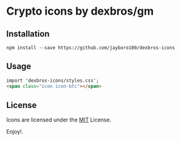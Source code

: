 # Crypto icons by dexbros/gm

## Installation

`npm install --save https://github.com/jayboro100/dexbros-icons`


## Usage

```html
import 'dexbros-icons/styles.css';
<span class="icon icon-btc"></span>
```


## License

Icons are licensed under the [MIT](/LICENSE.md) License.


Enjoy!.
